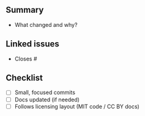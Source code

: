 ## Summary
- What changed and why?

## Linked issues
- Closes #

## Checklist
- [ ] Small, focused commits
- [ ] Docs updated (if needed)
- [ ] Follows licensing layout (MIT code / CC BY docs)
